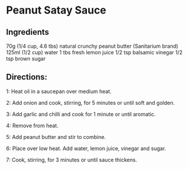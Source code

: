 # Peanut Satay Sauce
## Ingredients
70g (1/4 cup, 4.6 tbs) natural crunchy peanut butter (Sanitarium brand)
125ml (1/2 cup) water
1 tbs fresh lemon juice
1/2 tsp balsamic vinegar
1/2 tsp brown sugar

## Directions:
1: Heat oil in a saucepan over medium heat.

2: Add onion and cook, stirring, for 5 minutes or until soft and golden.

3: Add garlic and chilli and cook for 1 minute or until aromatic.

4: Remove from heat.

5: Add peanut butter and stir to combine.

6: Place over low heat. Add water, lemon juice, vinegar and sugar.

7: Cook, stirring, for 3 minutes or until sauce thickens.

